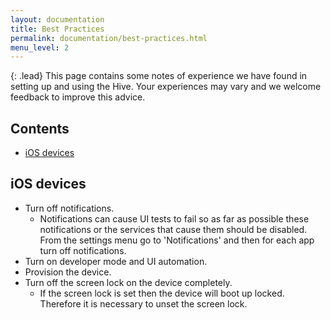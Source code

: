```yaml
---
layout: documentation
title: Best Practices
permalink: documentation/best-practices.html
menu_level: 2
---
```


{: .lead}
This page contains some notes of experience we have found in setting up and using the Hive. Your experiences may vary and we welcome feedback to improve this advice.

## Contents
* [iOS devices](#ios-devices)

## iOS devices

* Turn off notifications.
  * Notifications can cause UI tests to fail so as far as possible these notifications or the services that cause them should be disabled. From the settings menu go to 'Notifications' and then for each app turn off notifications.
* Turn on developer mode and UI automation.
* Provision the device.
* Turn off the screen lock on the device completely.
  * If the screen lock is set then the device will boot up locked. Therefore it is necessary to unset the screen lock.
